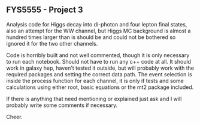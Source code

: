 ## FYS5555 - Project 3

Analysis code for Higgs decay into di-photon and four lepton final states, also an attempt for the WW channel, but Higgs MC background is almost a hundred times larger than is should be and could not be bothered so ignored it for the two other channels.

Code is horribly built and not well commented, though it is only necessary to run each notebook. Should not have to run any c++ code at all. It should work in galaxy hep, haven't tested it outside, but will probably work with the required packages and setting the correct data path.
The event selection is inside the process function for each channel, it is only if tests and some calculations using either root, basic equations or the mt2 package included.

If there is anything that need mentioning or explained just ask and I will probably write some comments if necessary.

Cheer.
